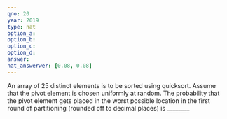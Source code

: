 ```yaml
---
qno: 20
year: 2019
type: nat
option_a:
option_b:
option_c:
option_d:
answer:
nat_answerwer: [0.08, 0.08]
---
```


An array of 25 distinct elements is to be sorted using quicksort. Assume that the pivot element is chosen uniformly at random. The probability that the pivot element gets placed in the worst possible location in the first round of partitioning (rounded off to decimal places) is ________